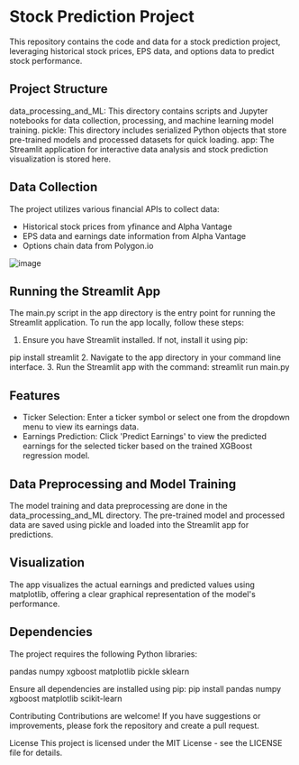 # Stock Prediction Project
This repository contains the code and data for a stock prediction project, leveraging historical stock prices, EPS data, and options data to predict stock performance.

## Project Structure
data_processing_and_ML: This directory contains scripts and Jupyter notebooks for data collection, processing, and machine learning model training.
pickle: This directory includes serialized Python objects that store pre-trained models and processed datasets for quick loading.
app: The Streamlit application for interactive data analysis and stock prediction visualization is stored here.

## Data Collection
The project utilizes various financial APIs to collect data:

- Historical stock prices from yfinance and Alpha Vantage
- EPS data and earnings date information from Alpha Vantage
- Options chain data from Polygon.io


![image](https://github.com/sjrpokemon/stock-prediction-project/assets/128329266/c8153925-b92a-41a9-8a88-f01689e20be5)
## Running the Streamlit App
The main.py script in the app directory is the entry point for running the Streamlit application. To run the app locally, follow these steps:

1. Ensure you have Streamlit installed. If not, install it using pip:

pip install streamlit
2. Navigate to the app directory in your command line interface.
3. Run the Streamlit app with the command:
streamlit run main.py

## Features
- Ticker Selection: Enter a ticker symbol or select one from the dropdown menu to view its earnings data.
- Earnings Prediction: Click 'Predict Earnings' to view the predicted earnings for the selected ticker based on the trained XGBoost regression model.

## Data Preprocessing and Model Training
The model training and data preprocessing are done in the data_processing_and_ML directory. The pre-trained model and processed data are saved using pickle and loaded into the Streamlit app for predictions.

## Visualization
The app visualizes the actual earnings and predicted values using matplotlib, offering a clear graphical representation of the model's performance.

## Dependencies
The project requires the following Python libraries:

pandas
numpy
xgboost
matplotlib
pickle
sklearn

Ensure all dependencies are installed using pip:
pip install pandas numpy xgboost matplotlib scikit-learn

Contributing
Contributions are welcome! If you have suggestions or improvements, please fork the repository and create a pull request.

License
This project is licensed under the MIT License - see the LICENSE file for details.
